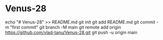 # Venus-28
echo "# Venus-28" >> README.md
git init
git add README.md
git commit -m "first commit"
git branch -M main
git remote add origin https://github.com/vlad-tanu/Venus-28.git
git push -u origin main
